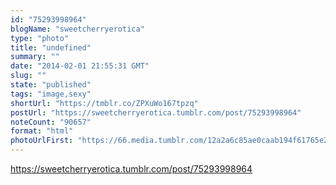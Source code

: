 ```yaml
---
id: "75293998964"
blogName: "sweetcherryerotica"
type: "photo"
title: "undefined"
summary: ""
date: "2014-02-01 21:55:31 GMT"
slug: ""
state: "published"
tags: "image,sexy"
shortUrl: "https://tmblr.co/ZPXuWo167tpzq"
postUrl: "https://sweetcherryerotica.tumblr.com/post/75293998964"
noteCount: "90657"
format: "html"
photoUrlFirst: "https://66.media.tumblr.com/12a2a6c85ae0caab194f61765e2c3ca4/tumblr_mzcyqnb72i1re30hho1_640.jpg"
---
```


https://sweetcherryerotica.tumblr.com/post/75293998964